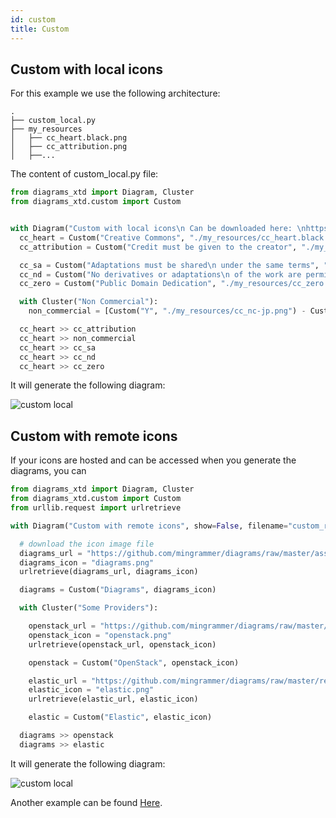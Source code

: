 ```yaml
---
id: custom
title: Custom
---
```


## Custom with local icons

For this example we use the following architecture:

```
.
├── custom_local.py
├── my_resources
│   ├── cc_heart.black.png
│   ├── cc_attribution.png
│   ├──...
```

The content of custom_local.py file:

```python
from diagrams_xtd import Diagram, Cluster
from diagrams_xtd.custom import Custom


with Diagram("Custom with local icons\n Can be downloaded here: \nhttps://creativecommons.org/about/downloads/", show=False, filename="custom_local", direction="LR"):
  cc_heart = Custom("Creative Commons", "./my_resources/cc_heart.black.png")
  cc_attribution = Custom("Credit must be given to the creator", "./my_resources/cc_attribution.png")

  cc_sa = Custom("Adaptations must be shared\n under the same terms", "./my_resources/cc_sa.png")
  cc_nd = Custom("No derivatives or adaptations\n of the work are permitted", "./my_resources/cc_nd.png")
  cc_zero = Custom("Public Domain Dedication", "./my_resources/cc_zero.png")

  with Cluster("Non Commercial"):
    non_commercial = [Custom("Y", "./my_resources/cc_nc-jp.png") - Custom("E", "./my_resources/cc_nc-eu.png") - Custom("S", "./my_resources/cc_nc.png")]

  cc_heart >> cc_attribution
  cc_heart >> non_commercial
  cc_heart >> cc_sa
  cc_heart >> cc_nd
  cc_heart >> cc_zero
```

It will generate the following diagram:

![custom local](/img/custom_local.png)


## Custom with remote icons

If your icons are hosted and can be accessed when you generate the diagrams, you can

```python
from diagrams_xtd import Diagram, Cluster
from diagrams_xtd.custom import Custom
from urllib.request import urlretrieve

with Diagram("Custom with remote icons", show=False, filename="custom_remote", direction="LR"):

  # download the icon image file
  diagrams_url = "https://github.com/mingrammer/diagrams/raw/master/assets/img/diagrams.png"
  diagrams_icon = "diagrams.png"
  urlretrieve(diagrams_url, diagrams_icon)

  diagrams = Custom("Diagrams", diagrams_icon)

  with Cluster("Some Providers"):

    openstack_url = "https://github.com/mingrammer/diagrams/raw/master/resources/openstack/openstack.png"
    openstack_icon = "openstack.png"
    urlretrieve(openstack_url, openstack_icon)

    openstack = Custom("OpenStack", openstack_icon)

    elastic_url = "https://github.com/mingrammer/diagrams/raw/master/resources/elastic/saas/elastic.png"
    elastic_icon = "elastic.png"
    urlretrieve(elastic_url, elastic_icon)

    elastic = Custom("Elastic", elastic_icon)

  diagrams >> openstack
  diagrams >> elastic
```

It will generate the following diagram:

![custom local](/img/custom_remote.png)


Another example can be found [Here](https://diagrams.mingrammer.com/docs/getting-started/examples#rabbitmq-consumers-with-custom-nodes).
